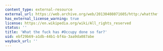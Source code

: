 ```yaml
---
content_type: external-resource
external_url: https://web.archive.org/web/20130408071605/http:/whatthefuckhasoccupydone.com/
has_external_license_warning: true
license: https://en.wikipedia.org/wiki/All_rights_reserved
status: ''
title: 'What the fuck has #Occupy done so far?'
uid: ebf29b69-a1db-44b1-bf4a-3aa9da087abe
wayback_url: ''
---
```

